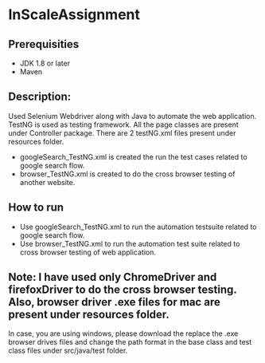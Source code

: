 # InScaleAssignment

## Prerequisities
 - JDK 1.8 or later
 - Maven

## Description:
Used Selenium Webdriver along with Java to automate the web application. TestNG is used as testing framework.
All the page classes are present under Controller package.
There are 2 testNG.xml files present under resources folder.
 - googleSearch_TestNG.xml is created the run the test cases related to google search flow.
 - browser_TestNG.xml is created to do the cross browser testing of another website.

## How to run

- Use googleSearch_TestNG.xml to run the automation testsuite related to google search flow.
- Use browser_TestNG.xml to run the automation test suite related to cross browser testing of web application.

## Note: I have used only ChromeDriver and firefoxDriver to do the cross browser testing. Also, browser driver .exe files for mac are present under resources folder.
In case, you are using windows, please download the replace the .exe browser drives files and change the path format in the base class and test class files under src/java/test folder.
